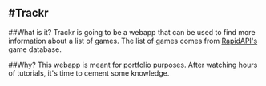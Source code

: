#Trackr
---
##What is it?
Trackr is going to be a webapp that can be used to find more information about a list of games. The list of games comes from [RapidAPI's](https://rapidapi.com/accujazz/api/rawg-video-games-database) game database.

##Why?
This webapp is meant for portfolio purposes. After watching hours of tutorials, it's time to cement some knowledge.
